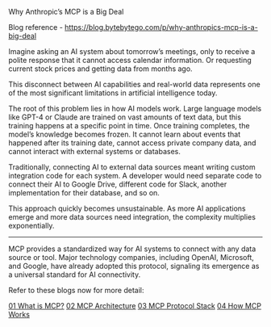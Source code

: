 Why Anthropic’s MCP is a Big Deal

Blog reference - https://blog.bytebytego.com/p/why-anthropics-mcp-is-a-big-deal

Imagine asking an AI system about tomorrow’s meetings, only to receive a polite response that it cannot access calendar information. Or requesting current stock prices and getting data from months ago.

This disconnect between AI capabilities and real-world data represents one of the most significant limitations in artificial intelligence today.

The root of this problem lies in how AI models work. Large language models like GPT-4 or Claude are trained on vast amounts of text data, but this training happens at a specific point in time. Once training completes, the model’s knowledge becomes frozen. It cannot learn about events that happened after its training date, cannot access private company data, and cannot interact with external systems or databases. 

Traditionally, connecting AI to external data sources meant writing custom integration code for each system. A developer would need separate code to connect their AI to Google Drive, different code for Slack, another implementation for their database, and so on.

This approach quickly becomes unsustainable. As more AI applications emerge and more data sources need integration, the complexity multiplies exponentially.

---

MCP provides a standardized way for AI systems to connect with any data source or tool. Major technology companies, including OpenAI, Microsoft, and Google, have already adopted this protocol, signaling its emergence as a universal standard for AI connectivity.

Refer to these blogs now for more detail:

[01 What is MCP?](/Blogs/01_WhatisMCP.md)
[02 MCP Architecture](/Blogs/02_MCPArchitecture.md)
[03 MCP Protocol Stack](/Blogs/03_MCPProtocolStack.md)
[04 How MCP Works](/Blogs/04_HowMCPWorks.md)
